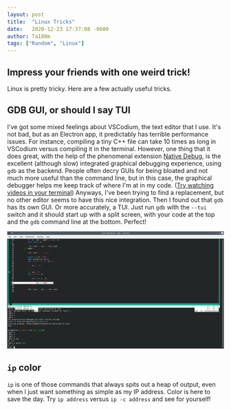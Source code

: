 ```yaml
---
layout: post
title:  "Linux Tricks"
date:   2020-12-23 17:37:08 -0600
author: Ta180m
tags: ["Random", "Linux"]
---
```



## Impress your friends with one weird trick!

Linux is pretty tricky. Here are a few actually useful tricks.


## GDB GUI, or should I say TUI

I've got some mixed feelings about VSCodium, the text editor that I use. It's not bad, but as an Electron app, it predictably has terrible performance issues. For instance, compiling a tiny C++ file can take 10 times as long in VSCodium versus compiling it in the terminal. However, one thing that it does great, with the help of the phenomenal extension [Native Debug](https://github.com/WebFreak001/code-debug), is the excellent (although slow) integrated graphical debugging experience, using `gdb` as the backend. People often decry GUIs for being bloated and not much more useful than the command line, but in this case, the graphical debugger helps me keep track of where I'm at in my code. ([Try watching videos in your terminal](https://ta180m.github.io/2020/10/28/random-tidbits.html)) Anyways, I've been trying to find a replacement, but no other editor seems to have this nice integration. Then I found out that `gdb` has its own GUI. Or more accurately, a TUI. Just run `gdb` with the `--tui` switch and it should start up with a split screen, with your code at the top and the `gdb` command line at the bottom. Perfect! 

![GDB Tui](/assets/gdb-tui.png)


## `ip` color

`ip` is one of those commands that always spits out a heap of output, even when I just want something as simple as my IP address. Color is here to save the day. Try `ip address` versus `ip -c address` and see for yourself!


